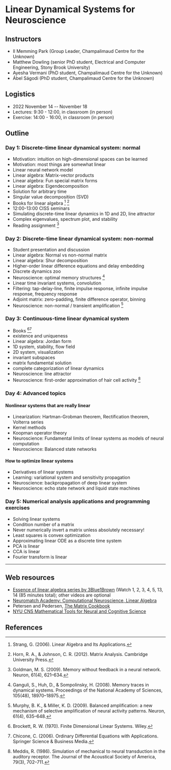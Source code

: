 # Linear Dynamical Systems for Neuroscience

## Instructors

- Il Memming Park (Group Leader, Champalimaud Centre for the Unknown)
- Matthew Dowling (senior PhD student, Electrical and Computer Engineering, Stony Brook University)
- Ayesha Vermani (PhD student, Champalimaud Centre for the Unknown)
- Ábel Ságodi (PhD student, Champalimaud Centre for the Unknown)

## Logistics

- 2022 November 14 -- November 18
- Lectures:  9:30 - 12:00, in classroom (in person)
- Exercise: 14:00 - 16:00, in classroom (in person)

## Outline

### Day 1: Discrete-time linear dynamical system: normal

- Motivation: intuition on high-dimensional spaces can be learned
- Motivation: most things are somewhat linear
- Linear neural network model
- Linear algebra: Matrix-vector products
- Linear algebra: Fun special matrix forms
- Linear algebra: Eigendecomposition
- Solution for arbitrary time
- Singular value decomposition (SVD)
- Books for linear algebra [^Strang2006] [^Horn2012]
- 12:00-13:00 CISS seminars
- Simulating discrete-time linear dynamics in 1D and 2D, line attractor
- Complex eigenvalues, spectrum plot, and stability
- Reading assignment [^Goldman2009]

### Day 2: Discrete-time linear dynamical system: non-normal

- Student presentation and discussion
- Linear algebra: Normal vs non-normal matrix
- Linear algebra: Shur decomposition
- Higher-order linear difference equations and delay embedding
- Discrete dynamics zoo
- Neuroscience: optimal memory structures [^Ganguli2008]
- Linear time invariant systems, convolution
- Filtering: tap-delay-line, finite impulse response, infinite impulse response, frequency response
- Adjoint matrix: zero-padding, finite difference operator, binning
- Neuroscience: non-normal / transient amplification [^Murphy2009]

### Day 3: Continuous-time linear dynamical system

- Books [^Brockett1970][^Chicone2006]
- existence and uniqueness
- Linear algebra: Jordan form
- 1D system, stability, flow field
- 2D system, visualization
- invariant subspaces
- matrix fundamental solution
- complete categorization of linear dynamics
- Neuroscience: line attractor
- Neuroscience: first-order approximation of hair cell activity [^Meddis1986]

### Day 4: Advanced topics

#### Nonlinear systems that are really linear
- Linearization: Hartman-Grobman theorem, Rectification theorem, Volterra series
- Kernel methods
- Koopman operator theory
- Neuroscience: Fundamental limits of linear systems as models of neural computation
- Neuroscience: Balanced state networks

#### How to optimize linear systems
- Derivatives of linear systems
- Learning: variational system and sensitivity propagation
- Neuroscience: backpropagation of deep linear system
- Neuroscience: echo state network and liquid state machines

### Day 5: Numerical analysis applications and programming exercises

- Solving linear systems
- Condition number of a matrix
- Never numerically invert a matrix unless absolutely necessary!
- Least squares is convex optimization
- Approximating linear ODE as a discrete time system
- PCA is linear
- CCA is linear
- Fourier transform is linear

---

## Web resources
- [Essence of linear algebra series by 3Blue1Brown](https://www.youtube.com/playlist?list=PLZHQObOWTQDPD3MizzM2xVFitgF8hE_ab) (Watch 1, 2, 3, 4, 5, 13, 14 (85 minutes total); other videos are optional
- [Neuromatch Academy: Computational Neuroscience, Linear Algebra](https://compneuro.neuromatch.io/tutorials/W0D3_LinearAlgebra/chapter_title.html)
- Petersen and Pedersen, [The Matrix Cookbook](https://www.math.uwaterloo.ca/~hwolkowi/matrixcookbook.pdf)
- [NYU CNS Mathematical Tools for Neural and Cognitive Science](http://www.cns.nyu.edu/~eero/math-tools/)

## References

[^Ganguli2008]: Ganguli, S., Huh, D., & Sompolinsky, H. (2008). Memory traces in dynamical systems. Proceedings of the National Academy of Sciences, 105(48), 18970–18975.

[^Goldman2009]: Goldman, M. S. (2009). Memory without feedback in a neural network. Neuron, 61(4), 621–634.

[^Murphy2009]: Murphy, B. K., & Miller, K. D. (2009). Balanced amplification: a new mechanism of selective amplification of neural activity patterns. Neuron, 61(4), 635–648.

[^Meddis1986]: Meddis, R. (1986). Simulation of mechanical to neural transduction in the auditory receptor. The Journal of the Acoustical Society of America, 79(3), 702–711.

[^Sumner2002]: Sumner, C. J., Enrique, O’Mard, L. P., & Meddis, R. (2002). A revised model of the inner-hair cell and auditory-nerve complex. The Journal of the Acoustical Society of America, 111(5), 2178–2188.


[^Horn2012]: Horn, R. A., & Johnson, C. R. (2012). Matrix Analysis. Cambridge University Press.

[^Strang2006]: Strang, G. (2006). Linear Algebra and Its Applications.

[^Brockett1970]: Brockett, R. W. (1970). Finite Dimensional Linear Systems. Wiley.

[^Chicone2006]: Chicone, C. (2006). Ordinary Differential Equations with Applications. Springer Science & Business Media.
